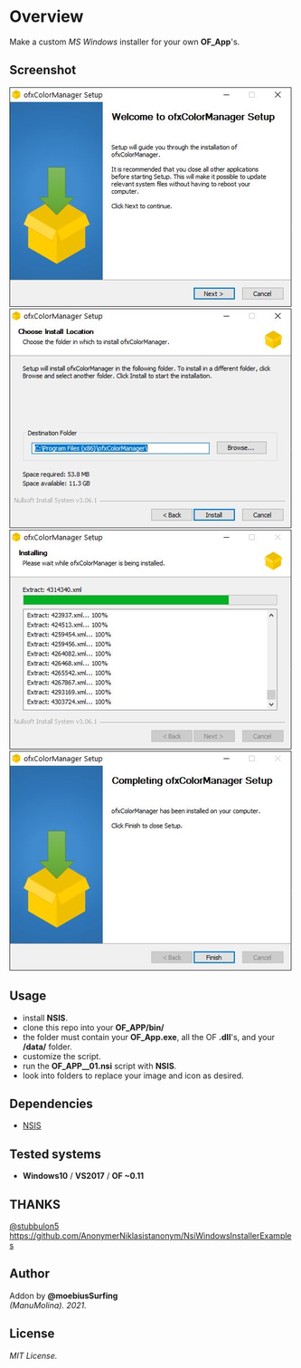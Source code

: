 # Overview
Make a custom _MS Windows_ installer for your own **OF_App**'s.

## Screenshot
![image](/readme_images/Capture1.JPG?raw=true "image")
![image](/readme_images/Capture2.JPG?raw=true "image")
![image](/readme_images/Capture3.JPG?raw=true "image")
![image](/readme_images/Capture4.JPG?raw=true "image")

## Usage
- install **NSIS**.
- clone this repo into your **OF_APP/bin/** 
- the folder must contain your **OF_App.exe**, all the OF **.dll**'s, and your **/data/** folder.
- customize the script.
- run the **OF_APP__01.nsi** script with **NSIS**.
- look into folders to replace your image and icon as desired.

## Dependencies
* [NSIS](https://nsis.sourceforge.io/Main_Page)  

## Tested systems
- **Windows10** / **VS2017** / **OF ~0.11**

## THANKS
[@stubbulon5](https://forum.openframeworks.cc/t/deploying-and-creating-installers-for-windows-and-macos/36887/4)  
https://github.com/AnonymerNiklasistanonym/NsiWindowsInstallerExamples  

## Author
Addon by **@moebiusSurfing**  
*(ManuMolina). 2021.*

## License
*MIT License.*